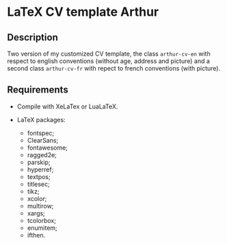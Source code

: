 # LaTeX CV template Arthur

## Description

Two version of my customized CV template, the class `arthur-cv-en` with respect to english conventions (without age, address and picture) and a second class `arthur-cv-fr` with repect to french conventions (with picture).

## Requirements

- Compile with XeLaTex or LuaLaTeX.

- LaTeX packages:

  - fontspec;   
  - ClearSans;   
  - fontawesome;   
  - ragged2e;   
  - parskip;   
  - hyperref;   
  - textpos;   
  - titlesec;   
  - tikz;   
  - xcolor;   
  - multirow;   
  - xargs;   
  - tcolorbox;   
  - enumitem;   
  - ifthen.   
